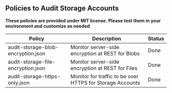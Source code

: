 ## Policies to Audit Storage Accounts

**These policies are provided under MIT license.  Please test them in your environment and customize as needed**

| Policy        | Description           | Status  |
| ------------- |-------------| -----  |
| audit-storage-blob-encryption.json | Monitor server-side encryption at REST for Blobs | Done |
| audit-storage-file-encryption.json | Monitor server-side encryption at REST for Files | Done |
| audit-storage-https-only.json | Monitor for traffic to be over HTTPS for Storage Accounts | Done |
